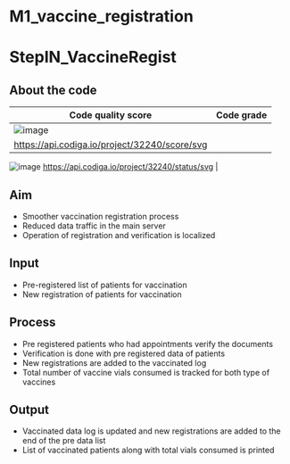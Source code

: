# M1_vaccine_registration
# StepIN_VaccineRegist
## About the code
| Code quality score | Code grade |  
| --- | --- |
|![image](https://user-images.githubusercontent.com/101469832/160890893-f62c7bb3-cecf-4f9e-abd7-4a47059835ef.png)
 https://api.codiga.io/project/32240/score/svg | 
 ![image](https://user-images.githubusercontent.com/101469832/160890957-263a2350-062b-444f-80ac-3b5e0bbaab7b.png)
https://api.codiga.io/project/32240/status/svg |
## Aim
* Smoother vaccination registration process
* Reduced data traffic in the main server
* Operation of registration and verification is localized
## Input
* Pre-registered list of patients for vaccination
* New registration of patients for vaccination
## Process
* Pre registered patients who had appointments verify the documents
* Verification is done with pre registered data of patients
* New registrations are added to the vaccinated log
* Total number of vaccine vials consumed is tracked for both type of vaccines
## Output
* Vaccinated data log is updated and new registrations are added to the end of the pre data list
* List of vaccinated patients along with total vials consumed is printed
